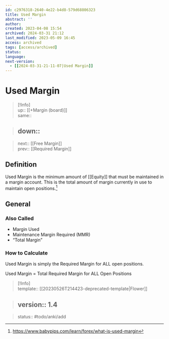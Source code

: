 ```yaml
---
id: c2976318-2640-4e22-b4d8-579d68806323
title: Used Margin
abstract: ''
author: 
created: 2023-04-08 15:54
archived: 2024-03-31 21:12
last_modified: 2023-05-09 16:45
access: archived
tags: [access/archived]
status: 
language:
next-version:
  - [[2024-03-31-21-11-07|Used Margin]]
---
```


# Used Margin

> [!Info]  
> up:: [[+Margin (board)]]  
> same::  
>

> down::
> ---  

>
> next:: [[Free Margin]]  
> prev:: [[Required Margin]]

## Definition

Used Margin is the minimum amount of [[Equity]] that must be maintained in a margin account. This is the total amount of margin currently in use to maintain open positions.[^1]

## General

### Also Called

- Margin Used
- Maintenance Margin Required (MMR)
- “Total Margin”  

### How to Calculate

Used Margin is simply the Required Margin for ALL open positions.

Used Margin = Total Required Margin for ALL Open Positions  

> [!Info]  
> template:: [[20230526T214423-deprecated-template|Flower]]  
>

> version:: 1.4
> ---  

>
> status:: #todo/anki/add

[^1]: <https://www.babypips.com/learn/forex/what-is-used-margin>

 

